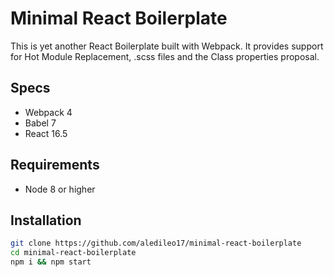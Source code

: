 # Minimal React Boilerplate

This is yet another React Boilerplate built with Webpack. It provides support for Hot Module Replacement, .scss files and the Class properties proposal.

## Specs

- Webpack 4
- Babel 7
- React 16.5

## Requirements

- Node 8 or higher

## Installation

```sh
git clone https://github.com/aledileo17/minimal-react-boilerplate
cd minimal-react-boilerplate
npm i && npm start
```
